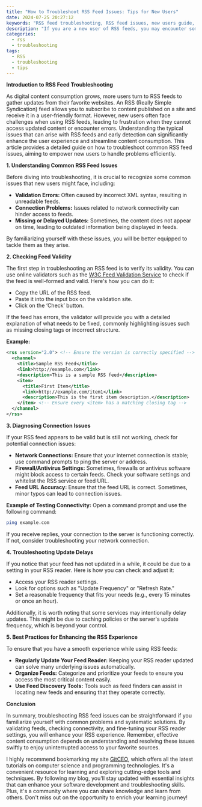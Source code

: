 ```yaml
---
title: "How to Troubleshoot RSS Feed Issues: Tips for New Users"
date: 2024-07-25 20:27:12
keywords: "RSS feed troubleshooting, RSS feed issues, new users guide, how to fix RSS problems"
description: "If you are a new user of RSS feeds, you may encounter some issues that prevent you from enjoying the content you subscribed to. This article provides a comprehensive guide on how to troubleshoot common RSS feed issues, including validation errors, connection problems, and content not updating. We will cover step-by-step instructions to identify and resolve these problems, as well as tips to enhance your overall RSS experience. Learn how to use RSS feed readers effectively and ensure that you are always receiving the latest content from your favorite sources."
categories:
  - rss
  - troubleshooting
tags:
  - RSS
  - troubleshooting
  - tips
---
```


**Introduction to RSS Feed Troubleshooting**

As digital content consumption grows, more users turn to RSS feeds to gather updates from their favorite websites. An RSS (Really Simple Syndication) feed allows you to subscribe to content published on a site and receive it in a user-friendly format. However, new users often face challenges when using RSS feeds, leading to frustration when they cannot access updated content or encounter errors. Understanding the typical issues that can arise with RSS feeds and early detection can significantly enhance the user experience and streamline content consumption. This article provides a detailed guide on how to troubleshoot common RSS feed issues, aiming to empower new users to handle problems efficiently. 

<!-- more -->

**1. Understanding Common RSS Feed Issues**

Before diving into troubleshooting, it is crucial to recognize some common issues that new users might face, including:

- **Validation Errors:** Often caused by incorrect XML syntax, resulting in unreadable feeds.
- **Connection Problems:** Issues related to network connectivity can hinder access to feeds.
- **Missing or Delayed Updates:** Sometimes, the content does not appear on time, leading to outdated information being displayed in feeds.

By familiarizing yourself with these issues, you will be better equipped to tackle them as they arise.

**2. Checking Feed Validity**

The first step in troubleshooting an RSS feed is to verify its validity. You can use online validators such as the [W3C Feed Validation Service](https://validator.w3.org/feed/) to check if the feed is well-formed and valid. Here's how you can do it:

- Copy the URL of the RSS feed.
- Paste it into the input box on the validation site.
- Click on the ‘Check’ button.

If the feed has errors, the validator will provide you with a detailed explanation of what needs to be fixed, commonly highlighting issues such as missing closing tags or incorrect structure.

**Example:**
```xml
<rss version="2.0"> <!-- Ensure the version is correctly specified -->
  <channel>
    <title>Sample RSS Feed</title>
    <link>http://example.com</link>
    <description>This is a sample RSS feed</description>
    <item>
      <title>First Item</title>
      <link>http://example.com/item1</link>
      <description>This is the first item description.</description>
    </item> <!-- Ensure every <item> has a matching closing tag -->
  </channel>
</rss>
```

**3. Diagnosing Connection Issues**

If your RSS feed appears to be valid but is still not working, check for potential connection issues:

- **Network Connections:** Ensure that your internet connection is stable; use command prompts to ping the server or address.
- **Firewall/Antivirus Settings:** Sometimes, firewalls or antivirus software might block access to certain feeds. Check your software settings and whitelist the RSS service or feed URL.
- **Feed URL Accuracy:** Ensure that the feed URL is correct. Sometimes, minor typos can lead to connection issues.

**Example of Testing Connectivity:**
Open a command prompt and use the following command:
```bash
ping example.com
```
If you receive replies, your connection to the server is functioning correctly. If not, consider troubleshooting your network connection.

**4. Troubleshooting Update Delays**

If you notice that your feed has not updated in a while, it could be due to a setting in your RSS reader. Here is how you can check and adjust it:

- Access your RSS reader settings.
- Look for options such as "Update Frequency" or "Refresh Rate."
- Set a reasonable frequency that fits your needs (e.g., every 15 minutes or once an hour).

Additionally, it is worth noting that some services may intentionally delay updates. This might be due to caching policies or the server's update frequency, which is beyond your control.

**5. Best Practices for Enhancing the RSS Experience**

To ensure that you have a smooth experience while using RSS feeds:

- **Regularly Update Your Feed Reader:** Keeping your RSS reader updated can solve many underlying issues automatically.
- **Organize Feeds:** Categorize and prioritize your feeds to ensure you access the most critical content easily.
- **Use Feed Discovery Tools:** Tools such as feed finders can assist in locating new feeds and ensuring that they operate correctly.

**Conclusion**

In summary, troubleshooting RSS feed issues can be straightforward if you familiarize yourself with common problems and systematic solutions. By validating feeds, checking connectivity, and fine-tuning your RSS reader settings, you will enhance your RSS experience. Remember, effective content consumption depends on understanding and resolving these issues swiftly to enjoy uninterrupted access to your favorite sources.

I highly recommend bookmarking my site [GitCEO](https://gitceo.com), which offers all the latest tutorials on computer science and programming technologies. It's a convenient resource for learning and exploring cutting-edge tools and techniques. By following my blog, you'll stay updated with essential insights that can enhance your software development and troubleshooting skills. Plus, it's a community where you can share knowledge and learn from others. Don't miss out on the opportunity to enrich your learning journey!